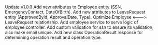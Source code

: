 Update v1.0.0
Add new attributes to Employee entity (SSN, EmergencyContact, DateOfBirth).
Add new attributes to LeaveRequest entity (ApprovedById, ApprovalDate, Type).
Optimize Employee <---> LeaveRequest relationship.
Add employee service to serve logic of employee controller.
Add custom validation for ssn to ensure its validation, also make email unique.
Add new class OperationResult response for determining operation result and operation type.
